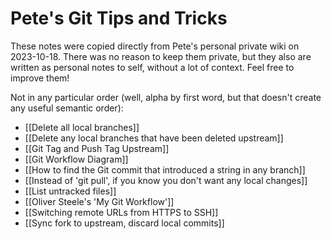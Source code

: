 # Pete's Git Tips and Tricks

These notes were copied directly from Pete's personal private wiki on 2023-10-18. There was no reason to keep them private, but they also are written as personal notes to self, without a lot of context. Feel free to improve them!

Not in any particular order (well, alpha by first word, but that doesn't create any useful semantic order):

- [[Delete all local branches]]
- [[Delete any local branches that have been deleted upstream]]
- [[Git Tag and Push Tag Upstream]]
- [[Git Workflow Diagram]]
- [[How to find the Git commit that introduced a string in any branch]]
- [[Instead of 'git pull', if you know you don't want any local changes]]
- [[List untracked files]]
- [[Oliver Steele's 'My Git Workflow']]
- [[Switching remote URLs from HTTPS to SSH]]
- [[Sync fork to upstream, discard local commits]]
